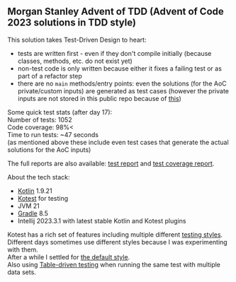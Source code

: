 ## Morgan Stanley Advent of TDD (Advent of Code 2023 solutions in TDD style)

This solution takes Test-Driven Design to heart:

* tests are written first - even if they don't compile initially (because classes, methods, etc. do not exist yet)
* non-test code is only written because either it fixes a failing test or as part of a refactor step
* there are no `main` methods/entry points: even the solutions (for the AoC private/custom inputs) are generated as test
  cases (however the private inputs are not stored in this public repo because
  of [this](https://old.reddit.com/r/adventofcode/wiki/faqs/copyright/inputs))

Some quick test stats (after day 17):  
Number of tests: 1052  
Code coverage: 98%<  
Time to run tests: ~47 seconds  
(as mentioned above these include even test cases that generate the actual solutions for the AoC inputs)

The full reports are also available: [test report](https://akiraly.github.io/advent-of-tdd/test_report/index.html)
and [test coverage report](https://akiraly.github.io/advent-of-tdd/test_coverage_report/index.html).

About the tech stack:

* [Kotlin](https://kotlinlang.org) 1.9.21
* [Kotest](https://kotest.io) for testing
* JVM 21
* [Gradle](https://gradle.org) 8.5
* Intellij 2023.3.1 with latest stable Kotlin and Kotest plugins

Kotest has a rich set of features including multiple
different [testing styles](https://kotest.io/docs/framework/testing-styles.html).  
Different days sometimes use different styles because I was experimenting with them.  
After a while I settled for [the default style](https://kotest.io/docs/framework/testing-styles.html#fun-spec).  
Also using [Table-driven testing](https://kotest.io/docs/5.4/assertions/table_driven_testing/) when running the same
test with multiple data sets.
